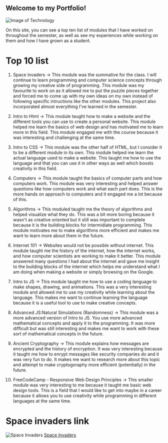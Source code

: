 ## Welcome to my Portfolio!
![Image of Technology](https://www.cpacanada.ca/-/media/site/operational/ec-education-certification/images/g10269-ec.jpg)

On this site, you can see a top ten list of modules that I have worked on throughout the semester, as well as see my experiences while working on them and how I have grown as a student.

# Top 10 list
1. Space invaders -> This module was the summative for the class. I will continue to learn programming and computer science concepts through growing my creative side of programming. This module was my favourite to work on as it allowed me to put the puzzle pieces together and forced me to come up with my own ideas on my own instead of following specific intructions like the other modules. This project also incorporated almost everything I've learned in the semester.

2. Intro to Html -> This module taught how to make a website and the different tools you can use to create a personal website. This module helped me learn the basics of web design and has motivated me to learn more in this field. This module engaged me with the course because it was interesting and challenging at the same time. 

3. Intro to CSS -> This module was the other half of HTML, but I consider it to be a different module in its own. This module helped me learn the actual language used to make a website. This taught me how to use the language and that you can use it in other ways as well which boosts creativity in this field. 

4. Computers -> This module taught the basics of computer parts and how computers work. This module was very interesting and helped answer questions like how computers work and what each part does. This is the more hands on approach to computers and it engaged me a lot because of this.

5. Algorithms -> This moduled taught me the theory of algorithms and helped visualize what they do. This was a bit more boring because it wasn't as creative oriented but it still was important to complete because it is the building blocks for intermidiate programming. This module motivates me to make algorithms more efficient and makes me want to learn more about them in the future.

6. Internet 101 -> Websites would not be possible without internet. This module taught me the history of the internet, how the internet works, and how computer scientists are working to make it better. This module answered many questions I had about the internet and gave me insight to the building blocks of the internet which helps me understand what I am doing when making a website or simply browsing on the Google. 
7. Intro to JS -> This module taught me how to use a coding language to make shapes, drawing, and animations. This was a very interesting module and allowed me to use my creativity while learning about the language. This makes me want to continue learning the language because it is a useful tool to use to make creative concepts.

8. Advanced JS:Natural Simulations (Randomness) -> This module was a more advanced version of Intro to JS. You use more advanced mathematical concepts and apply it to the programming. It was more difficult but was still interesting and makes me want to work with these sort of mathematical concepts in the future.

9. Ancient Cryptography -> This module explains how messages are encrypted and the history of encryption. It was very interesting because it taught me how to enrypt messages like security companies do and it was very fun to do. It makes me want to research more about this topic and attempt to make cryptogoraphy more efficient (potentially) in the future.

10. FreeCodeCamp - Responsive Web Design Principles -> This smaller module was very interesting to me because it taught me basic web design tools. This is a field that I would like to get into maybe in a career because it allows you to use creativity while programming in different languages at the same time. 


# Space invaders link
![Space Invaders](https://i.pinimg.com/originals/20/4e/53/204e535d03f8fdf877a8045bb8626605.jpg)
<a href="https://editor.p5js.org/cvodd1/sketches/XyfksWady" title="Space Invaders">Space Invaders<a/>





